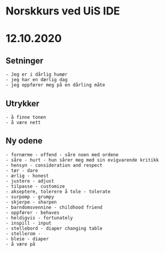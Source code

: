 # Norskkurs ved UiS IDE

# 12.10.2020

## Setninger
	- Jeg er i dårlig humør
	- jeg har en dærlig dag
	- jeg oppfører meg på en dårling måte
## Utrykker
	- å finne tonen
	- å være nett
## Ny odene
	- fornærme - offend - såre noen med ordene
	- såre - hurt - hun sårer meg med sin evigvarende kritikk
	- hensyn - consideration and respect
	- tør - dare
	- ærlig - honest
	- justere - adjust
	- tilpasse - customize
	- akseptere, tolerere å tole - tolerate
	- surpomp - grumpy
	- skjerpe - sharpen
	- barndomsvennine - childhood friend
	- oppfører - behaves
	- heldigvis - fortunately
	- inspill - input
	- stellebord - diaper changing table
	- stellerom - 
	- bleie - diaper
	- å være på
